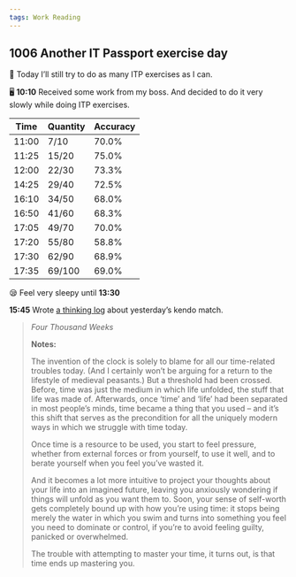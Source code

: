 ```yaml
---
tags: Work Reading
---
```


## 1006 Another IT Passport exercise day

💭 Today I’ll still try to do as many ITP exercises as I can.

🖥️ **10:10** Received some work from my boss. And decided to do it very slowly while doing ITP exercises.


|Time|Quantity|Accuracy|
|---|---|---|
|11:00|7/10 |70.0%|
|11:25|15/20|75.0%|
|12:00|22/30|73.3%|
|14:25|29/40|72.5%|
|16:10|34/50|68.0%|
|16:50|41/60|68.3%|
|17:05|49/70|70.0%|
|17:20|55/80|58.8%|
|17:30|62/90|68.9%|
|17:35|69/100|69.0%|


😪 Feel very sleepy until **13:30**

**15:45** Wrote [a thinking log](https://sakae1222.github.io/2025/10/06/thinking.html) about yesterday’s kendo match.

>*Four Thousand Weeks*
>
>**Notes:**
>
>The invention of the clock is solely to blame for all our time-related troubles today. (And I certainly won’t be arguing for a return to the lifestyle of medieval peasants.)
>But a threshold had been crossed. Before, time was just the medium in which life unfolded, the stuff that life was made of.
>Afterwards, once ‘time’ and ‘life’ had been separated in most people’s minds, time became a thing that you used – and it’s this shift that serves as the precondition for all the uniquely modern ways in which we struggle with time today.
>
>Once time is a resource to be used, you start to feel pressure, whether from external forces or from yourself, to use it well, and to berate yourself when you feel you’ve wasted it.
>
>And it becomes a lot more intuitive to project your thoughts about your life into an imagined future, leaving you anxiously wondering if things will unfold as you want them to.
>Soon, your sense of self-worth gets completely bound up with how you’re using time:
>it stops being merely the water in which you swim and turns into something you feel you need to dominate or control, if you’re to avoid feeling guilty, panicked or overwhelmed.
>
>The trouble with attempting to master your time, it turns out, is that time ends up mastering you.

